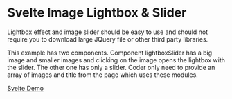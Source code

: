# Svelte Image Lightbox & Slider

Lightbox effect and image slider should be easy to use and should not require you to download large JQuery file or other third party libraries.

This example has two components. Component lightboxSlider has a big image and smaller images and clicking on the image opens the lightbox with the slider. The other one has only a slider. Coder only need to provide an array of images and title from the page which uses these modules.

[Svelte Demo](https://svelte.dev/repl/c9933eba927f472ead6efd3219c63bfa)
